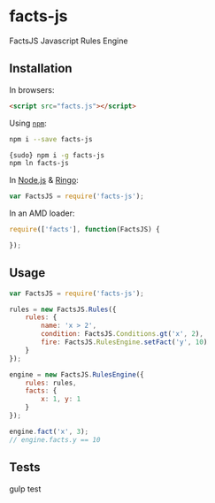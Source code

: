 facts-js
========

FactsJS Javascript Rules Engine

## Installation

In browsers:

```html
<script src="facts.js"></script>
```

Using [`npm`](http://npmjs.org/):

```bash
npm i --save facts-js

{sudo} npm i -g facts-js
npm ln facts-js
```

In [Node.js](http://nodejs.org/) & [Ringo](http://ringojs.org/):

```js
var FactsJS = require('facts-js');
```

In an AMD loader:

```js
require(['facts'], function(FactsJS) {

});
```

## Usage

```js
var FactsJS = require('facts-js');

rules = new FactsJS.Rules({
    rules: {
        name: 'x > 2',
        condition: FactsJS.Conditions.gt('x', 2),
        fire: FactsJS.RulesEngine.setFact('y', 10)
    }
});

engine = new FactsJS.RulesEngine({
    rules: rules,
    facts: {
        x: 1, y: 1
    }
});

engine.fact('x', 3);
// engine.facts.y == 10
```

## Tests

gulp test

